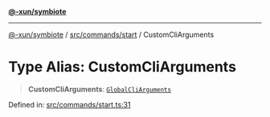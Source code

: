 [**@-xun/symbiote**](../../../../README.md)

***

[@-xun/symbiote](../../../../README.md) / [src/commands/start](../README.md) / CustomCliArguments

# Type Alias: CustomCliArguments

> **CustomCliArguments**: [`GlobalCliArguments`](../../../configure/type-aliases/GlobalCliArguments.md)

Defined in: [src/commands/start.ts:31](https://github.com/Xunnamius/symbiote/blob/510118102ef530d135a286522a7a776ec12a8a72/src/commands/start.ts#L31)
